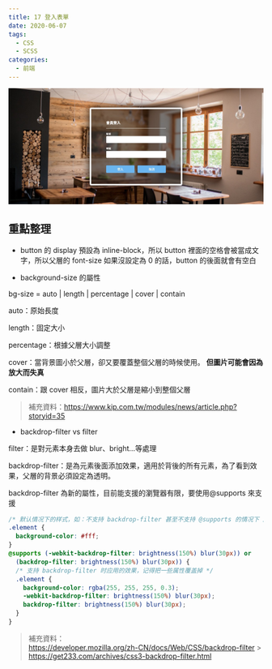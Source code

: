 ```yaml
---
title: 17 登入表單
date: 2020-06-07
tags:
  - CSS
  - SCSS
categories:
  - 前端
---
```


![成品](../../.vuepress/public/images/17-completed.jpg)

## 重點整理

- button 的 display 預設為 inline-block，所以 button 裡面的空格會被當成文字，所以父層的 font-size 如果沒設定為 0 的話，button 的後面就會有空白

- background-size 的屬性

bg-size = auto | length | percentage | cover | contain

auto：原始長度

length：固定大小

percentage：根據父層大小調整

cover：當背景圖小於父層，卻又要覆蓋整個父層的時候使用。 **但圖片可能會因為放大而失真**

contain：跟 cover 相反，圖片大於父層是縮小到整個父層

> 補充資料：https://www.kip.com.tw/modules/news/article.php?storyid=35

- backdrop-filter vs filter

filter：是對元素本身去做 blur、bright…等處理

backdrop-filter：是為元素後面添加效果，適用於背後的所有元素，為了看到效果，父層的背景必須設定為透明。

backdrop-filter 為新的屬性，目前能支援的瀏覽器有限，要使用@supports 來支援

```css
/* 默认情况下的样式，如：不支持 backdrop-filter 甚至不支持 @supports 的情况下 应用此效果 */
.element {
  background-color: #fff;
}
@supports (-webkit-backdrop-filter: brightness(150%) blur(30px)) or
  (backdrop-filter: brightness(150%) blur(30px)) {
  /* 支持 backdrop-filter 时应用的效果，记得把一些属性覆盖掉 */
  .element {
    background-color: rgba(255, 255, 255, 0.3);
    -webkit-backdrop-filter: brightness(150%) blur(30px);
    backdrop-filter: brightness(150%) blur(30px);
  }
}
```

> 補充資料：  
> https://developer.mozilla.org/zh-CN/docs/Web/CSS/backdrop-filter > https://get233.com/archives/css3-backdrop-filter.html

